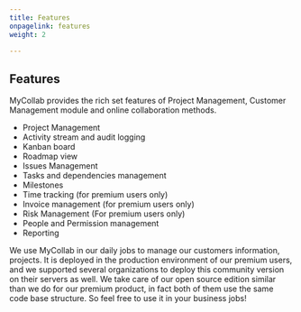 ```yaml
---
title: Features
onpagelink: features
weight: 2

---
```


Features
--------

MyCollab provides the rich set features of Project Management, Customer Management module and online collaboration methods.

- Project Management
- Activity stream and audit logging
- Kanban board
- Roadmap view
- Issues Management
- Tasks and dependencies management
- Milestones
- Time tracking (for premium users only)
- Invoice management (for premium users only)
- Risk Management (For premium users only)
- People and Permission management
- Reporting
 
We use MyCollab in our daily jobs to manage our customers information, projects. It is deployed in the production environment of our premium users, and we supported several organizations to deploy this community version on their servers as well. We take care of our open source edition similar than we do for our premium product, in fact both of them use the same code base structure. So feel free to use it in your business jobs!